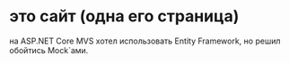 # это сайт (одна его страница)
на ASP.NET Core MVS
хотел использовать Entity Framework, но решил обойтись Mock`ами. 
